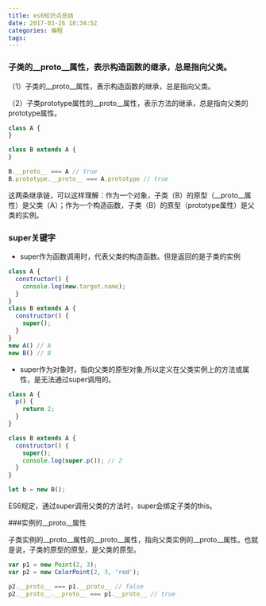 ```yaml
---
title: es6知识点总结
date: 2017-03-26 18:34:52
categories: 编程
tags:
---
```


### 子类的__proto__属性，表示构造函数的继承，总是指向父类。
（1）子类的__proto__属性，表示构造函数的继承，总是指向父类。

（2）子类prototype属性的__proto__属性，表示方法的继承，总是指向父类的prototype属性。

```javascript
class A {
}

class B extends A {
}

B.__proto__ === A // true
B.prototype.__proto__ === A.prototype // true
```
这两条继承链，可以这样理解：作为一个对象，子类（B）的原型（__proto__属性）是父类（A）；作为一个构造函数，子类（B）的原型（prototype属性）是父类的实例。

### super关键字
* super作为函数调用时，代表父类的构造函数。但是返回的是子类的实例

```javascript
class A {
  constructor() {
    console.log(new.target.name);
  }
}
class B extends A {
  constructor() {
    super();
  }
}
new A() // A
new B() // B
```
* super作为对象时，指向父类的原型对象,所以定义在父类实例上的方法或属性，是无法通过super调用的。

```javascript
class A {
  p() {
    return 2;
  }
}

class B extends A {
  constructor() {
    super();
    console.log(super.p()); // 2
  }
}

let b = new B();
```
ES6规定，通过super调用父类的方法时，super会绑定子类的this。

###实例的__proto__属性

子类实例的__proto__属性的__proto__属性，指向父类实例的__proto__属性。也就是说，子类的原型的原型，是父类的原型。

```javascript
var p1 = new Point(2, 3);
var p2 = new ColorPoint(2, 3, 'red');

p2.__proto__ === p1.__proto__ // false
p2.__proto__.__proto__ === p1.__proto__ // true
```






